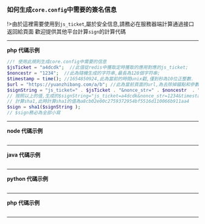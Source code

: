 ### 如何生成`core.config`中需要的簽名信息

!>由於這裡需要使用到`js_ticket`,屬於安全信息,請務必在服務器端計算通過接口返回給頁面
歡迎提供其他平台計算`sign`的計算代碼

---

**php 代碼示例**

```php
//! 使用此規則生成core.config中需要的信息
$jsTicket = "a4dcdk";  //此值從redis中獲取定時獲取的應用對應的js_ticket;
$noncestr = "1234";  //此為隨機生成的字符串,最長為128個字符串;
$timestamp = time(); //1654850924,此為當前的時間unix戳,僅到秒為10位正整數.
$url = "https://yuanzhibang.com/a/b"; //此為當前頁面的url,為去除掉錨點和參數的部分,如果最後為/結尾則去掉
$signString = "js_ticket=" . $jsTicket . "&nonce_str=" . $noncestr  . "&timestamp=" . $timestamp . "&url=" . $url;
// 按照以上的值,生成的$signString="js_ticket=a4dcdk&nonce_str=1234&timestamp=1654850924&url=https://yuanzhibang.com/a/b";
// 計算sha1,此時計算sha1的值為a8cb02e00c2759372954bf5516d110066b911aa4
$sign = sha1($signString );
// $sign務必為全部小寫
```

---

**node 代碼示例**

```javascript

```

---

**java 代碼示例**

```java

```

---

**python 代碼示例**

```python

```

---

**php 代碼示例**

```php

```

---
